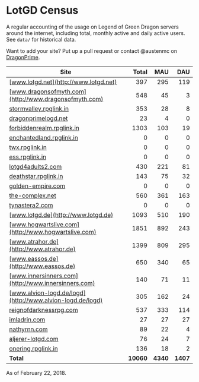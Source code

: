 # LotGD Census
A regular accounting of the usage on Legend of Green Dragon servers around the internet, including total, monthly active and daily active users. See `data/` for historical data.

Want to add your site? Put up a pull request or contact @austenmc on [DragonPrime](http://dragonprime.net).


Site | Total | MAU | DAU
--- | ---:| ---:| ---:
[www.lotgd.net](http://www.lotgd.net)|397|295|119
[www.dragonsofmyth.com](http://www.dragonsofmyth.com)|548|45|3
[stormvalley.rpglink.in](http://stormvalley.rpglink.in)|353|28|8
[dragonprimelogd.net](http://dragonprimelogd.net)|23|4|0
[forbiddenrealm.rpglink.in](http://forbiddenrealm.rpglink.in)|1303|103|19
[enchantedland.rpglink.in](http://enchantedland.rpglink.in)|0|0|0
[twx.rpglink.in](http://twx.rpglink.in)|0|0|0
[ess.rpglink.in](http://ess.rpglink.in)|0|0|0
[lotgd4adults2.com](http://lotgd4adults2.com)|430|221|81
[deathstar.rpglink.in](http://deathstar.rpglink.in)|143|75|32
[golden-empire.com](http://golden-empire.com)|0|0|0
[the-complex.net](http://the-complex.net)|560|361|163
[tynastera2.com](http://tynastera2.com)|0|0|0
[www.lotgd.de](http://www.lotgd.de)|1093|510|190
[www.hogwartslive.com](http://www.hogwartslive.com)|1851|892|243
[www.atrahor.de](http://www.atrahor.de)|1399|809|295
[www.eassos.de](http://www.eassos.de)|650|340|65
[www.innersinners.com](http://www.innersinners.com)|140|71|11
[www.alvion-logd.de/logd](http://www.alvion-logd.de/logd)|305|162|24
[reignofdarknessrpg.com](http://reignofdarknessrpg.com)|537|333|114
[imladrin.com](http://imladrin.com)|27|27|27
[nathyrnn.com](http://nathyrnn.com)|89|22|4
[aljerer-lotgd.com](http://aljerer-lotgd.com)|76|24|7
[onering.rpglink.in](http://onering.rpglink.in)|136|18|2
**Total**|**10060**|**4340**|**1407**

As of February 22, 2018.
